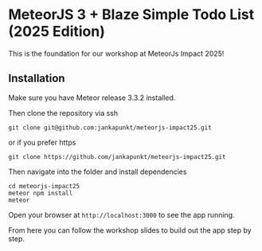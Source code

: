 # MeteorJS 3 + Blaze Simple Todo List (2025 Edition)

This is the foundation for our workshop at MeteorJs Impact 2025!

## Installation

Make sure you have Meteor release 3.3.2 installed.

Then clone the repository via ssh
```shell
git clone git@github.com:jankapunkt/meteorjs-impact25.git
``` 

or if you prefer https

```shell
git clone https://github.com/jankapunkt/meteorjs-impact25.git
```

Then navigate into the folder and install dependencies

```shell
cd meteorjs-impact25
meteor npm install
meteor
```

Open your browser at `http://localhost:3000` to see the app running.

From here you can follow the workshop slides to build out the app step by step.
